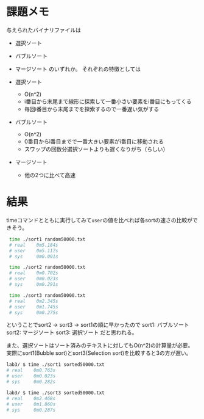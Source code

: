 # 課題メモ
与えられたバイナリファイルは
- 選択ソート
- バブルソート
- マージソート
のいずれか。
それぞれの特徴としては

- 選択ソート
    - O(n^2)
    - i番目から末尾まで線形に探索して一番小さい要素をi番目にもってくる
    - 毎回i番目から末尾までを探索するので一番遅い気がする
- バブルソート
    - O(n^2)
    - 0番目からi番目までで一番大きい要素がi番目に移動される
    - スワップの回数分選択ソートよりも遅くなりがち（らしい）
- マージソート
    - 他の2つに比べて高速

# 結果
timeコマンドとともに実行してみて`user`の値を比べれば各sortの速さの比較ができそう。

```sh
 time ./sort1 random50000.txt
 # real    0m5.184s
 # user    0m5.117s
 # sys     0m0.001s
 ```
```sh
 time ./sort2 random50000.txt
 # real    0m0.702s
 # user    0m0.023s
 # sys     0m0.291s
 ```
```sh
 time ./sort3 random50000.txt
 # real    0m2.345s
 # user    0m1.745s
 # sys     0m0.275s
 ```

 ということでsort2 -> sort3 -> sort1の順に早かったので
sort1: バブルソート
sort2: マージソート
sort3: 選択ソート
だと思われる。

また、選択ソートはソート済みのテキストに対してもO(n^2)の計算量が必要。
実際にsort1(Bubble sort)とsort3(Selection sort)を比較すると3の方が遅い。

```sh
lab3/ $ time ./sort1 sorted50000.txt 
# real    0m0.763s
# user    0m0.023s
# sys     0m0.282s
```

```sh
lab3/ $ time ./sort3 sorted50000.txt 
# real    0m2.468s
# user    0m1.860s
# sys     0m0.287s
```